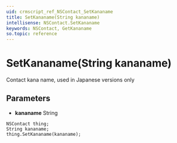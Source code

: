 ```yaml
---
uid: crmscript_ref_NSContact_SetKananame
title: SetKananame(String kananame)
intellisense: NSContact.SetKananame
keywords: NSContact, GetKananame
so.topic: reference
---
```


# SetKananame(String kananame)

Contact kana name, used in Japanese versions only

## Parameters

* **kananame** String

```crmscript
NSContact thing;
String kananame;
thing.SetKananame(kananame);
```

